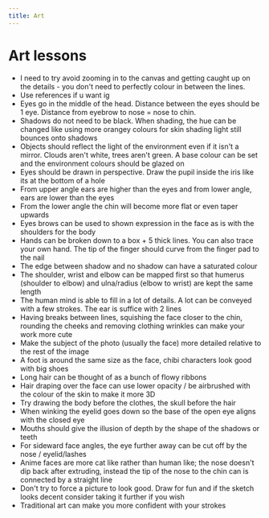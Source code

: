 ```yaml
---
title: Art
---
```


# Art lessons

- I need to try avoid zooming in to the canvas and getting caught up on the details - you don't need to perfectly colour in between the lines.
- Use references if u want ig
- Eyes go in the middle of the head. Distance between the eyes should be 1 eye. Distance from eyebrow to nose = nose to chin.
- Shadows do not need to be black. When shading, the hue can be changed like using more orangey colours for skin shading light still bounces onto shadows
- Objects should reflect the light of the environment even if it isn't a mirror. Clouds aren't white, trees aren't green. A base colour can be set and the environment colours should be glazed on
- Eyes should be drawn in perspective. Draw the pupil inside the iris like its at the bottom of a hole
- From upper angle ears are higher than the eyes and from lower angle, ears are lower than the eyes
- From the lower angle the chin will become more flat or even taper upwards
- Eyes brows can be used to shown expression in the face as is with the shoulders for the body
- Hands can be broken down to a box + 5 thick lines. You can also trace your own hand. The tip of the finger should curve from the finger pad to the nail
- The edge between shadow and no shadow can have a saturated colour
- The shoulder, wrist and elbow can be mapped first so that humerus (shoulder to elbow) and ulna/radius (elbow to wrist) are kept the same length
- The human mind is able to fill in a lot of details. A lot can be conveyed with a few strokes. The ear is suffice with 2 lines
- Having breaks between lines, squishing the face closer to the chin, rounding the cheeks and removing clothing wrinkles can make your work more cute
- Make the subject of the photo (usually the face) more detailed relative to the rest of the image
- A foot is around the same size as the face, chibi characters look good with big shoes
- Long hair can be thought of as a bunch of flowy ribbons
- Hair draping over the face can use lower opacity / be airbrushed with the colour of the skin to make it more 3D
- Try drawing the body before the clothes, the skull before the hair
- When winking the eyelid goes down so the base of the open eye aligns with the closed eye
- Mouths should give the illusion of depth by the shape of the shadows or teeth
- For sideward face angles, the eye further away can be cut off by the nose / eyelid/lashes
- Anime faces are more cat like rather than human like; the nose doesn't dip back after extruding, instead the tip of the nose to the chin can is connected by a straight line
- Don't try to force a picture to look good. Draw for fun and if the sketch looks decent consider taking it further if you wish
- Traditional art can make you more confident with your strokes